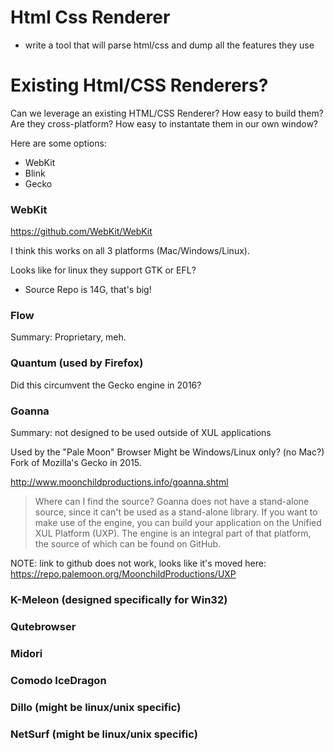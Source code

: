 # Html Css Renderer

* write a tool that will parse html/css and dump all the features they use


# Existing Html/CSS Renderers?

Can we leverage an existing HTML/CSS Renderer?
How easy to build them?
Are they cross-platform?
How easy to instantate them in our own window?

Here are some options:

- WebKit
- Blink
- Gecko

### WebKit

https://github.com/WebKit/WebKit

I think this works on all 3 platforms (Mac/Windows/Linux).

Looks like for linux they support GTK or EFL?

- Source Repo is 14G, that's big!

### Flow

Summary: Proprietary, meh.

### Quantum (used by Firefox)

Did this circumvent the Gecko engine in 2016?

### Goanna

Summary: not designed to be used outside of XUL applications

Used by the "Pale Moon" Browser
Might be Windows/Linux only? (no Mac?)
Fork of Mozilla's Gecko in 2015.

http://www.moonchildproductions.info/goanna.shtml

> Where can I find the source?
> Goanna does not have a stand-alone source, since it can't be used as a stand-alone library. If you want to make use of the engine, you can build your application on the Unified XUL Platform (UXP).
The engine is an integral part of that platform, the source of which can be found on GitHub.

NOTE: link to github does not work, looks like it's moved here: https://repo.palemoon.org/MoonchildProductions/UXP

### K-Meleon (designed specifically for Win32)

### Qutebrowser

### Midori

### Comodo IceDragon

### Dillo (might be linux/unix specific)

### NetSurf (might be linux/unix specific)
